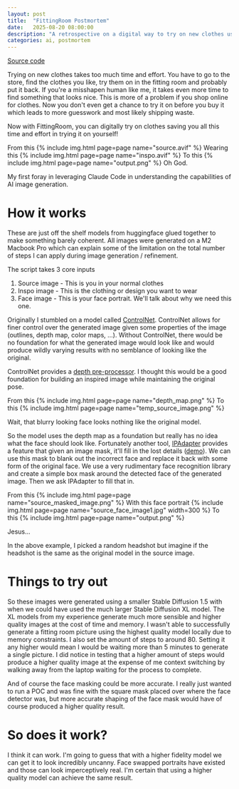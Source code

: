 ```yaml
---
layout: post
title:  "FittingRoom Postmortem"
date:   2025-08-20 08:00:00
description: "A retrospective on a digital way to try on new clothes using AI"
categories: ai, postmortem
---
```


<a href="https://github.com/lee-jason/stable-diffusion-playground">Source code</a>

Trying on new clothes takes too much time and effort. You have to go to the store, find the clothes you like, try them on in the fitting room and probably put it back. If you're a misshapen human like me, it takes even more time to find something that looks nice. This is more of a problem if you shop online for clothes. Now you don't even get a chance to try it on before you buy it which leads to more guesswork and most likely shipping waste.

Now with FittingRoom, you can digitally try on clothes saving you all this time and effort in trying it on yourself!

From this
{% include img.html page=page name="source.avif" %}
Wearing this
{% include img.html page=page name="inspo.avif" %}
To this
{% include img.html page=page name="output.png" %}
Oh God.

My first foray in leveraging Claude Code in understanding the capabilities of AI image generation.

# How it works
These are just off the shelf models from huggingface glued together to make something barely coherent. All images were generated on a M2 Macbook Pro which can explain some of the limitation on the total number of steps I can apply during image generation / refinement. 

The script takes 3 core inputs
1. Source image - This is you in your normal clothes
2. Inspo image - This is the clothing or design you want to wear
3. Face image - This is your face portrait. We'll talk about why we need this one.

Originally I stumbled on a model called [ControlNet](https://github.com/lllyasviel/ControlNet). ControlNet allows for finer control over the generated image given some properties of the image (outlines, depth map, color maps, ...). Without ControlNet, there would be no foundation for what the generated image would look like and would produce wildly varying results with no semblance of looking like the original.

ControlNet provides a [depth pre-processor](https://github.com/lllyasviel/ControlNet?tab=readme-ov-file#controlnet-with-depth). I thought this would be a good foundation for building an inspired image while maintaining the original pose.

From this
{% include img.html page=page name="depth_map.png" %}
To this
{% include img.html page=page name="temp_source_image.png" %}

Wait, that blurry looking face looks nothing like the original model.

So the model uses the depth map as a foundation but really has no idea what the face should look like. Fortunately another tool, [IPAdapter](https://github.com/tencent-ailab/IP-Adapter) provides a feature that given an image mask, it'll fill in the lost details ([demo](https://github.com/tencent-ailab/IP-Adapter/blob/main/ip_adapter_demo.ipynb)). We can use this mask to blank out the incorrect face and replace it back with some form of the original face. We use a very rudimentary face recognition library and create a simple box mask around the detected face of the generated image. Then we ask IPAdapter to fill that in.

From this
{% include img.html page=page name="source_masked_image.png" %}
With this face portrait
{% include img.html page=page name="source_face_image1.jpg" width=300 %}
To this
{% include img.html page=page name="output.png" %}

Jesus... 

In the above example, I picked a random headshot but imagine if the headshot is the same as the original model in the source image.

# Things to try out
So these images were generated using a smaller Stable Diffusion 1.5 with when we could have used the much larger Stable Diffusion XL model. The XL models from my experience generate much more sensible and higher quality images at the cost of time and memory. I wasn't able to successfully generate a fitting room picture using the highest quality model locally due to memory constraints. I also set the amount of steps to around 80. Setting it any higher would mean I would be waiting more than 5 minutes to generate a single picture. I did notice in testing that a higher amount of steps would produce a higher quality image at the expense of me context switching by walking away from the laptop waiting for the process to complete. 

And of course the face masking could be more accurate. I really just wanted to run a POC and was fine with the square mask placed over where the face detector was, but more accurate shaping of the face mask would have of course produced a higher quality result.

# So does it work?
I think it can work. I'm going to guess that with a higher fidelity model we can get it to look incredibly uncanny. Face swapped portraits have existed and those can look imperceptively real. I'm certain that using a higher quality model can achieve the same result. 